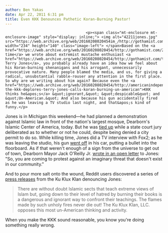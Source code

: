 ```yaml
---
author: Ben Yakas
date: Apr 22, 2011 6:31 pm
title: Even KKK Denounces Pathetic Koran-Burning Pastor!
---
```


	
										<p><span class="mt-enclosure mt-enclosure-image" style="display: inline;"> <img alt="42211jones.jpg" src="https://web.archive.org/web/20160208020454im_/http://gothamist.com/attachments/byakas/42211jones.jpg" width="234" height="140" class="image-left"> </span>Based on the <a href="https://web.archive.org/web/20160208020454/http://gothamist.com/2011/04/02/pathetic_pastors_shenanigans_lead_t.php">last time</a> we wrote about extremist mustache enthusiast <a href="https://web.archive.org/web/20160208020454/http://gothamist.com/tags/terryjones">Pastor Terry Jones</a>, you probably already have an idea how we feel about his Koran-burning shenanigans and his arrogant, unnecessarily provocative nature. Many people blamed the media, and us, for giving a radical, unsubstantial rabble-rouser any attention in the first place. So why are we writing about him again? Because even the <a href="https://web.archive.org/web/20160208020454/http://americanindependent.com/180551/even-the-kkk-deplores-terry-jones-calls-koran-burning-un-american">KKK thinks he&apos;s</a> &quot;ignorant,&quot; &quot;despicable&quot; and &quot;Un-American.&quot; And also because his gun accidentally fired as he was leaving a TV studio last night, and that&apos;s kind of funny.</p>

<p>Jones is in Michigan this weekend&#x2014;he had planned a demonstration against Islamic law in front of the nation&apos;s largest mosque, Dearborn&apos;s Islamic Center of America, today. But he was <a href="https://web.archive.org/web/20160208020454/http://online.wsj.com/article/SB10001424052748703387904576278754067652370.html?mod=googlenews_wsj">tied up</a> while a state court jury deliberated as to whether or not he could, despite being denied a city permit to do so. While killing time, Jones did a TV interview with Fox2; as he was leaving the studio, his gun <a href="https://web.archive.org/web/20160208020454/http://www.freep.com/article/20110422/NEWS02/110422012/Police-Terry-Jones-accidentally-fired-gun-Southfield-TV-station-parking-lot">went off</a> in his car, putting a bullet into the floorboard. As if that weren&apos;t enough of a sign from the universe to get out of town, Dearborn Mayor Jack O&apos;Reilly Jr. <a href="https://web.archive.org/web/20160208020454/http://tpmmuckraker.talkingpointsmemo.com/2011/04/quran-burning_pastors_gun_accidentally_goes_off_in.php?ref=fpi">wrote in an open letter</a> to Jones: &quot;So, you are coming to protest against an imaginary threat that doesn&apos;t exist in our community.&quot; </p>

<p>And to pour more salt onto the wound, Reddit users discovered a series of <a href="https://web.archive.org/web/20160208020454/http://americanindependent.com/180551/even-the-kkk-deplores-terry-jones-calls-koran-burning-un-american">press releases</a> from the Ku Klux Klan denouncing Jones:</p>

<blockquote>There are without doubt Islamic sects that teach extreme views of Islam but, going down to their level of hatred by burning their books is a dangerous and ignorant way to confront their teachings. The flames made by such unholy fires never die out! The Ku Klux Klan, LLC. opposes this most un-American thinking and activity.</blockquote>

<p>When you make the KKK sound reasonable, you know you&apos;re doing something really wrong.</p>					
										
									
				